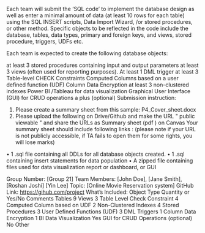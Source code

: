 Each team will submit the ‘SQL code’ to implement the database design as well as enter a minimal amount of data (at least 10 rows for each table) using the SQL INSERT scripts, Data Import Wizard, /or stored procedures, or other method. Specific objects to be reflected in the code include the database, tables, data types, primary and foreign keys, and views, stored procedure, triggers, UDFs etc. 


Each team is expected to create the following database objects:

at least 3 stored procedures containing input and output parameters
at least 3 views (often used for reporting purposes).
At least 1 DML trigger
at least 3 Table-level CHECK Constraints
Computed Columns based on a user defined function (UDF)
Column Data Encryption
at least 3 non-clustered indexes
Power BI /Tableau for data visualization
Graphical User Interface (GUI) for CRUD operations a plus (optional)
Submission instruction:

1. Please create a summary sheet from this sample: P4_Cover_sheet.docx
2. Please upload the following on Drive/Github and make the URL " public viewable " and share the URLs as Summary sheet (pdf ) on Canvas
Your summary sheet should include following links :
 (please note if your URL is not publicly accessible, if TA fails to open them for some rights, you will lose marks)

• 1 .sql file containing all DDLs for all database objects created.
• 1 .sql containing insert statements for data population
• A zipped file containing files used for data visualization report or dashboard, or GUI



Group Number: [Group 21]
Team Members: [John Doe], [Jane Smith], [Roshan Joshi] [Yin Lee]
Topic: [Online Movie Reservation system]
GitHub Link: https://gihub.com/project
What’s Included:
Object Type Quantity or
Yes/No
Comments
Tables 9
Views 3
Table Level Check Constraint 4
Computed Column based on UDF 2
Non-Clustered Indexes 4
Stored Procedures 3
User Defined Functions (UDF) 3
DML Triggers 1
Column Data Encryption 1
BI Data Visualization Yes
GUI for CRUD Operations (optional) No
Other
